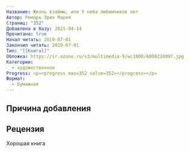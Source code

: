 ```yaml
---
Название: Жизнь взаймы, или У неба любимчиков нет
Автор: Ремарк Эрих Мария
Страниц: "352"
Добавлена в базу: 2025-04-14
Прочитана: true
Начал читать: 2019-07-01
Закончил читать: 2019-07-01
Тип: "[[Книга]]"
Обложка: https://ir.ozone.ru/s3/multimedia-9/wc1000/6008220897.jpg
Категории:
  - художественное
Progress: <p><progress max=352 value=352></progress></p>
Формат:
  - бумажная
---
```

## Причина добавления


## Рецензия

Хорошая книга